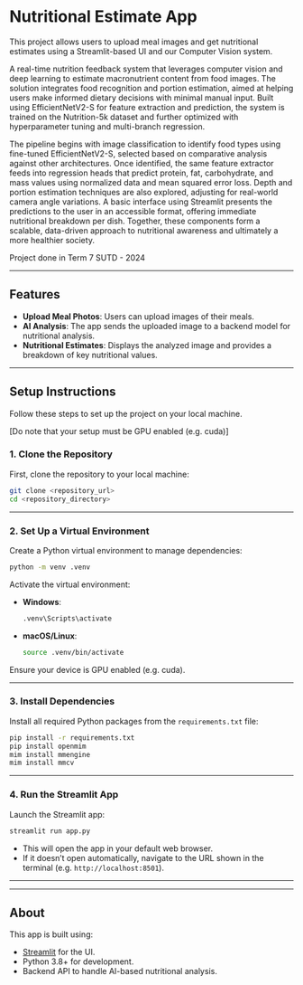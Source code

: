 # Nutritional Estimate App

This project allows users to upload meal images and get nutritional estimates using a Streamlit-based UI and our Computer Vision system.

A real-time nutrition feedback system that leverages computer vision and deep learning to estimate macronutrient content from food images. The solution integrates food recognition and portion estimation, aimed at helping users make informed dietary decisions with minimal manual input. Built using EfficientNetV2-S for feature extraction and prediction, the system is trained on the Nutrition-5k dataset and further optimized with hyperparameter tuning and multi-branch regression.

The pipeline begins with image classification to identify food types using fine-tuned EfficientNetV2-S, selected based on comparative analysis against other architectures. Once identified, the same feature extractor feeds into regression heads that predict protein, fat, carbohydrate, and mass values using normalized data and mean squared error loss. Depth and portion estimation techniques are also explored, adjusting for real-world camera angle variations. A basic interface using Streamlit presents the predictions to the user in an accessible format, offering immediate nutritional breakdown per dish. Together, these components form a scalable, data-driven approach to nutritional awareness and ultimately a more healthier society. 

Project done in Term 7 SUTD - 2024

---

## Features

-   **Upload Meal Photos**: Users can upload images of their meals.
-   **AI Analysis**: The app sends the uploaded image to a backend model for nutritional analysis.
-   **Nutritional Estimates**: Displays the analyzed image and provides a breakdown of key nutritional values.

---

## Setup Instructions

Follow these steps to set up the project on your local machine.

[Do note that your setup must be GPU enabled (e.g. cuda)]

### 1. Clone the Repository

First, clone the repository to your local machine:

```bash
git clone <repository_url>
cd <repository_directory>
```

---

### 2. Set Up a Virtual Environment

Create a Python virtual environment to manage dependencies:

```bash
python -m venv .venv
```

Activate the virtual environment:

-   **Windows**:
    ```bash
    .venv\Scripts\activate
    ```
-   **macOS/Linux**:
    ```bash
    source .venv/bin/activate
    ```

Ensure your device is GPU enabled (e.g. cuda).

---

### 3. Install Dependencies

Install all required Python packages from the `requirements.txt` file:

```bash
pip install -r requirements.txt
pip install openmim
mim install mmengine
mim install mmcv
```

---

### 4. Run the Streamlit App

Launch the Streamlit app:

```bash
streamlit run app.py
```

-   This will open the app in your default web browser.
-   If it doesn’t open automatically, navigate to the URL shown in the terminal (e.g. `http://localhost:8501`).

---

---

## About

This app is built using:

-   [Streamlit](https://streamlit.io/) for the UI.
-   Python 3.8+ for development.
-   Backend API to handle AI-based nutritional analysis.
